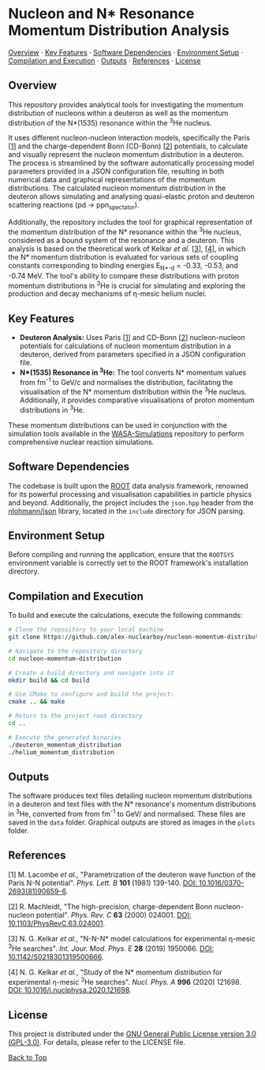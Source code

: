 # Nucleon and N\* Resonance Momentum Distribution Analysis

[Overview](#overview) · [Key Features](#key-features) · [Software Dependencies](#software-dependencies) · [Environment Setup](#environment-setup) · [Compilation and Execution](#compilation-and-execution) · [Outputs](#outputs) · [References](#references) · [License](#license)

## Overview

This repository provides analytical tools for investigating the momentum distribution of nucleons within a deuteron as well as the momentum distribution of the N\*(1535) resonance within the <sup>3</sup>He nucleus.

It uses different nucleon-nucleon interaction models, specifically the Paris [[1](<https://doi.org/10.1016/0370-2693(81)90659-6>)] and the charge-dependent Bonn (CD-Bonn) [[2](https://doi.org/10.1103/PhysRevC.63.024001)] potentials, to calculate and visually represent the nucleon momentum distribution in a deuteron. The process is streamlined by the software automatically processing model parameters provided in a JSON configuration file, resulting in both numerical data and graphical representations of the momentum distributions.
The calculated nucleon momentum distribution in the deuteron allows simulating and analysing quasi-elastic proton and deuteron scattering reactions (pd -> ppn<sub>spectator</sub>).

Additionally, the repository includes the tool for graphical representation of the momentum distribution of the N\* resonance within the <sup>3</sup>He nucleus, considered as a bound system of the resonance and a deuteron. This analysis is based on the theoretical work of Kelkar _et al._ [[3](https://doi.org/10.1142/S0218301319500666)], [[4](https://doi.org/10.1016/j.nuclphysa.2020.121698)], in which the N\* momentum distribution is evaluated for various sets of coupling constants corresponding to binding energies E<sub>N\*-d</sub> = -0.33, -0.53, and -0.74 MeV. 
The tool's ability to compare these distributions with proton momentum distributions in <sup>3</sup>He is crucial for simulating and exploring the production and decay mechanisms of η-mesic helium nuclei.

## Key Features

-   **Deuteron Analysis:** Uses Paris [[1](<https://doi.org/10.1016/0370-2693(81)90659-6>)] and CD-Bonn [[2](https://doi.org/10.1103/PhysRevC.63.024001)] nucleon-nucleon potentials for calculations of nucleon momentum distribution in a deuteron, derived from parameters specified in a JSON configuration file.
-   **N\*(1535) Resonance in <sup>3</sup>He:** The tool converts N\* momentum values from fm<sup>-1</sup> to GeV/c and normalises the distribution, facilitating the visualisation of the N\* momentum distribution within the <sup>3</sup>He nucleus. Additionally, it provides comparative visualisations of proton momentum distributions in <sup>3</sup>He.

These momentum distributions can be used in conjunction with the simulation tools available in the [WASA-Simulations](https://github.com/alex-nuclearboy/WASA-Simulations) repository to perform comprehensive nuclear reaction simulations.

## Software Dependencies

The codebase is built upon the [ROOT](https://root.cern) data analysis framework, renowned for its powerful processing and visualisation capabilities in particle physics and beyond.
Additionally, the project includes the `json.hpp` header from the [nlohmann/json](https://github.com/nlohmann/json) library, located in the `include` directory for JSON parsing.

## Environment Setup

Before compiling and running the application, ensure that the `ROOTSYS` environment variable is correctly set to the ROOT framework's installation directory.

## Compilation and Execution

To build and execute the calculations, execute the following commands:

```bash
# Clone the repository to your local machine
git clone https://github.com/alex-nuclearboy/nucleon-momentum-distribution.git

# Navigate to the repository directory
cd nucleon-momentum-distribution

# Create a build directory and navigate into it
mkdir build && cd build

# Use CMake to configure and build the project:
cmake .. && make

# Return to the project root directory
cd ..

# Execute the generated binaries
./deuteron_momentum_distribution
./helium_momentum_distribution
```

## Outputs

The software produces text files detailing nucleon momentum distributions in a deuteron and text files with the N\* resonance's momentum distributions in <sup>3</sup>He, converted from from fm<sup>-1</sup> to GeV/ and normalised. These files are saved in the `data` folder. Graphical outputs are stored as images in the `plots` folder.

## References

[1] M. Lacombe _et al._, "Parametrization of the deuteron wave function of the Paris N-N potential". _Phys. Lett. B_ **101** (1981) 139-140. [DOI: 10.1016/0370-2693(81)90659-6](<https://doi.org/10.1016/0370-2693(81)90659-6>).

[2] R. Machleidt, "The high-precision, charge-dependent Bonn nucleon-nucleon potential". _Phys. Rev. C_ **63** (2000) 024001. [DOI: 10.1103/PhysRevC.63.024001](https://doi.org/10.1103/PhysRevC.63.024001).

[3] N. G. Kelkar _et al._, "N-N-N\* model calculations for experimental η-mesic <sup>3</sup>He searches". _Int. Jour. Mod. Phys. E_ **28** (2019) 1950066. [DOI: 10.1142/S0218301319500666](https://doi.org/10.1142/S0218301319500666).

[4] N. G. Kelkar _et al._, "Study of the N\* momentum distribution for experimental η-mesic <sup>3</sup>He searches". _Nucl. Phys. A_ **996** (2020) 121698. [DOI: 10.1016/j.nuclphysa.2020.121698](https://doi.org/10.1016/j.nuclphysa.2020.121698).

## License

This project is distributed under the [GNU General Public License version 3.0 (GPL-3.0)](https://www.gnu.org/licenses/gpl-3.0.en.html). For details, please refer to the LICENSE file.

[Back to Top](#nucleon-and-n-resonance-momentum-distribution-analysis)
